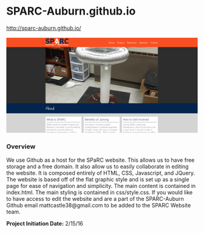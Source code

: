 # SPARC-Auburn.github.io
http://sparc-auburn.github.io/ <br/><br/>
<img src="images/Website%20Attempts/2016website.PNG" width="600"></img>
<h3>Overview</h3>
We use Github as a host for the SPaRC website.  This allows us to have free storage and a free domain. It also allow us to easily collaborate in editing the website.  It is composed entirely of HTML, CSS, Javascript, and JQuery.  The website is based off of the flat graphic style and is set up as a single page for ease of navigation and simplicity.  The main content is contained in index.html.  The main styling is contained in css/style.css.  If you would like to have access to edit the website and are a part of the SPARC-Auburn Github email mattcastle38@gmail.com to be added to the SPARC Website team.<br/>

<p><b>Project Initiation Date:</b> 2/15/16</b></p>
